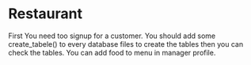 # Restaurant

First You need too signup for a customer.
You should add some create_tabele() to every database files to create the tables then you can check the tables.
You can add food to menu in manager profile.
